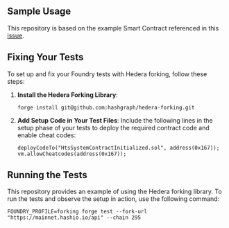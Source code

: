 ## Sample Usage

This repository is based on the example Smart Contract referenced in this [issue](https://github.com/hashgraph/hedera-smart-contracts/issues/863).

## Fixing Your Tests

To set up and fix your Foundry tests with Hedera forking, follow these steps:

1. **Install the Hedera Forking Library**:
   ```shell
   forge install git@github.com:hashgraph/hedera-forking.git
   ```

2. **Add Setup Code in Your Test Files**:
   Include the following lines in the setup phase of your tests to deploy the required contract code and enable cheat codes:

   ```solidity
   deployCodeTo("HtsSystemContractInitialized.sol", address(0x167));
   vm.allowCheatcodes(address(0x167));
   ```

## Running the Tests

This repository provides an example of using the Hedera forking library. To run the tests and observe the setup in action, use the following command:

```shell
FOUNDRY_PROFILE=forking forge test --fork-url "https://mainnet.hashio.io/api" --chain 295
```
